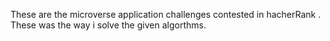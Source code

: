 These are the microverse application challenges 
contested in hacherRank .
These was the way i solve the given algorthms. 